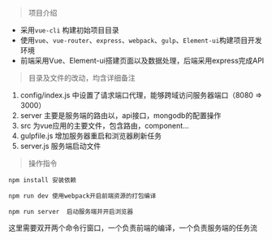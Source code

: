 > 项目介绍

* 采用`vue-cli` 构建初始项目目录
* 使用`vue`、`vue-router`、`express`、`webpack`、`gulp`、`Element-ui`构建项目开发环境
* 前端采用Vue、Element-ui搭建页面以及数据处理，后端采用express完成API

> 目录及文件的改动，均含详细备注

1. config/index.js 中设置了请求端口代理，能够跨域访问服务器端口（8080 => 3000）
2. server  主要是服务端的路由以，api接口，mongodb的配置操作
3. src 为vue应用的主要文件，包含路由，component...
4. gulpfile.js 增加服务器重启和浏览器刷新任务
5. server.js  服务端启动文件


> 操作指令

```shell
npm install 安装依赖

npm run dev 使用webpack开启前端资源的打包编译

npm run server  启动服务端并开启浏览器

```

这里需要双开两个命令行窗口，一个负责前端的编译，一个负责服务端的任务流

>


